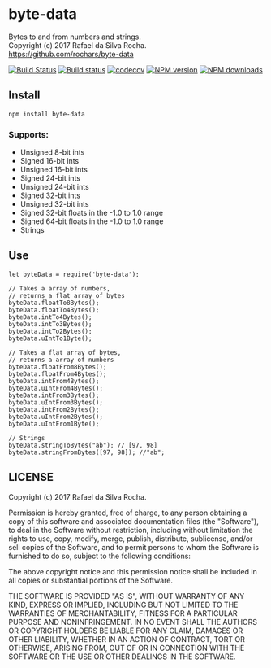 # byte-data
Bytes to and from numbers and strings.  
Copyright (c) 2017 Rafael da Silva Rocha.  
https://github.com/rochars/byte-data

[![Build Status](https://travis-ci.org/rochars/byte-data.svg?branch=master)](https://travis-ci.org/rochars/byte-data) [![Build status](https://ci.appveyor.com/api/projects/status/g2ellp44s7a0kvid?svg=true)](https://ci.appveyor.com/project/rochars/byte-data) [![codecov](https://codecov.io/gh/rochars/byte-data/branch/master/graph/badge.svg)](https://codecov.io/gh/rochars/byte-data) [![NPM version](https://img.shields.io/npm/v/byte-data.svg?style=flat)](https://www.npmjs.com/package/byte-data) [![NPM downloads](https://img.shields.io/npm/dm/byte-data.svg?style=flat)](https://www.npmjs.com/package/byte-data)

## Install
```
npm install byte-data
```

### Supports:
- Unsigned 8-bit ints
- Signed 16-bit ints
- Unsigned 16-bit ints
- Signed 24-bit ints
- Unsigned 24-bit ints
- Signed 32-bit ints
- Unsigned 32-bit ints
- Signed 32-bit floats in the -1.0 to 1.0 range
- Signed 64-bit floats in the -1.0 to 1.0 range
- Strings

## Use
```
let byteData = require('byte-data');

// Takes a array of numbers,
// returns a flat array of bytes
byteData.floatTo8Bytes();
byteData.floatTo4Bytes();
byteData.intTo4Bytes();
byteData.intTo3Bytes();
byteData.intTo2Bytes();
byteData.uIntTo1Byte();

// Takes a flat array of bytes,
// returns a array of numbers
byteData.floatFrom8Bytes();
byteData.floatFrom4Bytes();
byteData.intFrom4Bytes();
byteData.uIntFrom4Bytes();
byteData.intFrom3Bytes();
byteData.uIntFrom3Bytes();
byteData.intFrom2Bytes();
byteData.uIntFrom2Bytes();
byteData.uIntFrom1Byte();

// Strings
byteData.stringToBytes("ab"); // [97, 98]
byteData.stringFromBytes([97, 98]); //"ab";
```

## LICENSE
Copyright (c) 2017 Rafael da Silva Rocha.

Permission is hereby granted, free of charge, to any person obtaining
a copy of this software and associated documentation files (the
"Software"), to deal in the Software without restriction, including
without limitation the rights to use, copy, modify, merge, publish,
distribute, sublicense, and/or sell copies of the Software, and to
permit persons to whom the Software is furnished to do so, subject to
the following conditions:

The above copyright notice and this permission notice shall be
included in all copies or substantial portions of the Software.

THE SOFTWARE IS PROVIDED "AS IS", WITHOUT WARRANTY OF ANY KIND,
EXPRESS OR IMPLIED, INCLUDING BUT NOT LIMITED TO THE WARRANTIES OF
MERCHANTABILITY, FITNESS FOR A PARTICULAR PURPOSE AND
NONINFRINGEMENT. IN NO EVENT SHALL THE AUTHORS OR COPYRIGHT HOLDERS BE
LIABLE FOR ANY CLAIM, DAMAGES OR OTHER LIABILITY, WHETHER IN AN ACTION
OF CONTRACT, TORT OR OTHERWISE, ARISING FROM, OUT OF OR IN CONNECTION
WITH THE SOFTWARE OR THE USE OR OTHER DEALINGS IN THE SOFTWARE.
